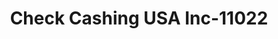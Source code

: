 ---
f_zip-code: 48141
f_state-code: MI
title: Check Cashing USA Inc-11022
f_phone: 313-359-1900
f_city-only: Inkster
f_address: 297 Inkster Rd Inkster
f_location-unique-id: '11022'
slug: check-cashing-usa-inc-11022
updated-on: '2024-05-30T13:46:58.046Z'
created-on: '2024-05-30T13:36:59.803Z'
published-on: '2024-05-30T13:54:32.469Z'
f_city-state: cms/city/inkster-mi.md
f_company: cms/company/check-cashing-usa-inc.md
f_state: cms/state/michigan.md
layout: '[payday-loan].html'
tags: payday-loan
---